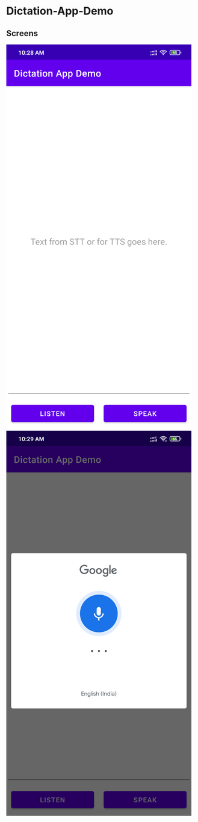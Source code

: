 # Dictation-App-Demo

## Screens
![alt text](https://github.com/paghardik/Dictation-App-Demo/blob/master/dictation_1.png?raw=true)
![alt text](https://github.com/paghardik/Dictation-App-Demo/blob/master/dictation_2.png?raw=true)
